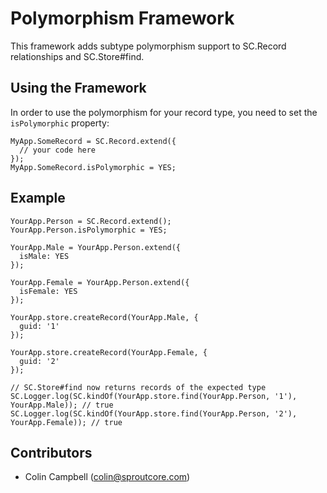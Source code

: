 Polymorphism Framework
======================
 
This framework adds subtype polymorphism support to SC.Record relationships and
SC.Store\#find.


## Using the Framework

In order to use the polymorphism for your record type, you need to set
the `isPolymorphic` property:

    MyApp.SomeRecord = SC.Record.extend({
      // your code here
    });
    MyApp.SomeRecord.isPolymorphic = YES;


## Example

    YourApp.Person = SC.Record.extend();
    YourApp.Person.isPolymorphic = YES;

    YourApp.Male = YourApp.Person.extend({
      isMale: YES
    });

    YourApp.Female = YourApp.Person.extend({
      isFemale: YES
    });
    
    YourApp.store.createRecord(YourApp.Male, {
      guid: '1'
    });
    
    YourApp.store.createRecord(YourApp.Female, {
      guid: '2'
    });
    
    // SC.Store#find now returns records of the expected type
    SC.Logger.log(SC.kindOf(YourApp.store.find(YourApp.Person, '1'), YourApp.Male)); // true
    SC.Logger.log(SC.kindOf(YourApp.store.find(YourApp.Person, '2'), YourApp.Female)); // true

## Contributors

- Colin Campbell (<colin@sproutcore.com>)